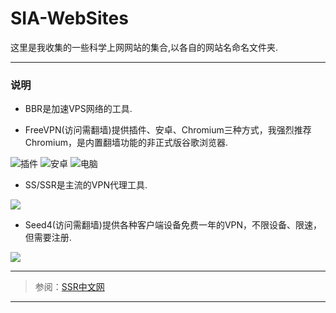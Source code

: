 # SIA-WebSites

这里是我收集的一些科学上网网站的集合,以各自的网站名命名文件夹.

---

### 说明

* BBR是加速VPS网络的工具.

* FreeVPN(访问需翻墙)提供插件、安卓、Chromium三种方式，我强烈推荐Chromium，是内置翻墙功能的非正式版谷歌浏览器.

![插件](https://upload-images.jianshu.io/upload_images/14414020-8423869e4df4e6ba.png?imageMogr2/auto-orient/strip%7CimageView2/2/w/1240)
![安卓](https://upload-images.jianshu.io/upload_images/14414020-b797fc58b9642a3c.png?imageMogr2/auto-orient/strip%7CimageView2/2/w/1240)
![电脑](https://upload-images.jianshu.io/upload_images/14414020-958b9c6578d91828.png?imageMogr2/auto-orient/strip%7CimageView2/2/w/1240)

* SS/SSR是主流的VPN代理工具.

![](https://upload-images.jianshu.io/upload_images/14414020-e54260d3f712c164.png?imageMogr2/auto-orient/strip%7CimageView2/2/w/1240)

* Seed4(访问需翻墙)提供各种客户端设备免费一年的VPN，不限设备、限速，但需要注册.

![](https://upload-images.jianshu.io/upload_images/14414020-fa331cb93c606d0d.png?imageMogr2/auto-orient/strip%7CimageView2/2/w/1240)

---

>参阅：[SSR中文网](https://ssr.tools/)

---



